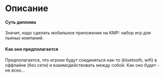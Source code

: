 # Описание
#### Суть диплома
Значит, надо сделать мобильное приложение на KMP: набор игр для пьяных компаний. 
#### Как оно предполагается
Предполагается, что игроки будут соединяться как-то (bluetooth, wifi) в оффлайне (без сети) и взаимодействовать между собой. Как оно будет - не ясно...
